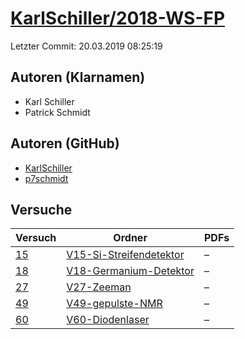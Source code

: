 # [KarlSchiller/2018-WS-FP](https://github.com/KarlSchiller/2018-WS-FP)

Letzter Commit: 20.03.2019 08:25:19

## Autoren (Klarnamen)
- Karl Schiller
- Patrick Schmidt

## Autoren (GitHub)
- [KarlSchiller](https://github.com/KarlSchiller)
- [p7schmidt](https://github.com/p7schmidt)

## Versuche

|       Versuch        |                                                 Ordner                                                  |PDFs|
|----------------------|---------------------------------------------------------------------------------------------------------|----|
|[15](../../versuch/15)|[V15-Si-Streifendetektor](https://github.com/KarlSchiller/2018-WS-FP/tree/master/V15-Si-Streifendetektor)|–   |
|[18](../../versuch/18)|[V18-Germanium-Detektor](https://github.com/KarlSchiller/2018-WS-FP/tree/master/V18-Germanium-Detektor)  |–   |
|[27](../../versuch/27)|[V27-Zeeman](https://github.com/KarlSchiller/2018-WS-FP/tree/master/V27-Zeeman)                          |–   |
|[49](../../versuch/49)|[V49-gepulste-NMR](https://github.com/KarlSchiller/2018-WS-FP/tree/master/V49-gepulste-NMR)              |–   |
|[60](../../versuch/60)|[V60-Diodenlaser](https://github.com/KarlSchiller/2018-WS-FP/tree/master/V60-Diodenlaser)                |–   |
